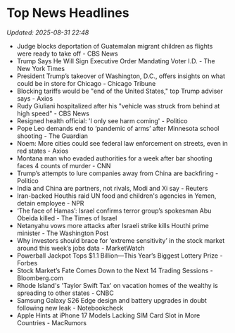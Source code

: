 # Top News Headlines

_Updated: 2025-08-31 22:48_

- Judge blocks deportation of Guatemalan migrant children as flights were ready to take off - CBS News
- Trump Says He Will Sign Executive Order Mandating Voter I.D. - The New York Times
- President Trump’s takeover of Washington, D.C., offers insights on what could be in store for Chicago - Chicago Tribune
- Blocking tariffs would be "end of the United States," top Trump adviser says - Axios
- Rudy Giuliani hospitalized after his "vehicle was struck from behind at high speed" - CBS News
- Resigned health official: 'I only see harm coming' - Politico
- Pope Leo demands end to ‘pandemic of arms’ after Minnesota school shooting - The Guardian
- Noem: More cities could see federal law enforcement on streets, even in red states - Axios
- Montana man who evaded authorities for a week after bar shooting faces 4 counts of murder - CNN
- Trump’s attempts to lure companies away from China are backfiring - Politico
- India and China are partners, not rivals, Modi and Xi say - Reuters
- Iran-backed Houthis raid UN food and children's agencies in Yemen, detain employee - NPR
- ‘The face of Hamas’: Israel confirms terror group’s spokesman Abu Obeida killed - The Times of Israel
- Netanyahu vows more attacks after Israeli strike kills Houthi prime minister - The Washington Post
- Why investors should brace for ‘extreme sensitivity’ in the stock market around this week’s jobs data - MarketWatch
- Powerball Jackpot Tops $1.1 Billion—This Year’s Biggest Lottery Prize - Forbes
- Stock Market’s Fate Comes Down to the Next 14 Trading Sessions - Bloomberg.com
- Rhode Island's 'Taylor Swift Tax' on vacation homes of the wealthy is spreading to other states - CNBC
- Samsung Galaxy S26 Edge design and battery upgrades in doubt following new leak - Notebookcheck
- Apple Hints at iPhone 17 Models Lacking SIM Card Slot in More Countries - MacRumors